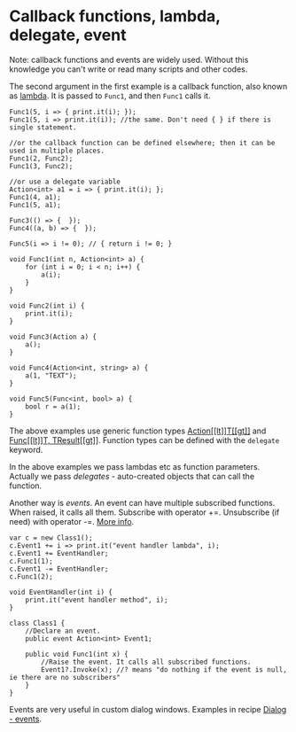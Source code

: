# Callback functions, lambda, delegate, event

Note: callback functions and events are widely used. Without this knowledge you can't write or read many scripts and other codes.

The second argument in the first example is a callback function, also known as [lambda](https://www.google.com/search?q=C%23+lambda). It is passed to `Func1`, and then `Func1` calls it.

```
Func1(5, i => { print.it(i); });
Func1(5, i => print.it(i)); //the same. Don't need { } if there is single statement.

//or the callback function can be defined elsewhere; then it can be used in multiple places.
Func1(2, Func2);
Func1(3, Func2);

//or use a delegate variable
Action<int> a1 = i => { print.it(i); };
Func1(4, a1);
Func1(5, a1);

Func3(() => {  });
Func4((a, b) => {  });

Func5(i => i != 0); // { return i != 0; }

void Func1(int n, Action<int> a) {
	for (int i = 0; i < n; i++) {
		a(i);
	}
}

void Func2(int i) {
	print.it(i);
}

void Func3(Action a) {
	a();
}

void Func4(Action<int, string> a) {
	a(1, "TEXT");
}

void Func5(Func<int, bool> a) {
	bool r = a(1);
}
```

The above examples use generic function types [Action\[\[lt\]\]T\[\[gt\]\]](https://www.google.com/search?q=System.Action%3CT%3E+delegate) and [Func\[\[lt\]\]T, TResult\[\[gt\]\]](https://www.google.com/search?q=System.Func%3CT%2C+TResult%3E+delegate). Function types can be defined with the `delegate` keyword.

In the above examples we pass lambdas etc as function parameters. Actually we pass *delegates* - auto-created objects that can call the function.

Another way is *events*. An event can have multiple subscribed functions. When raised, it calls all them. Subscribe with operator +=. Unsubscribe (if need) with operator -=. [More info](https://www.google.com/search?q=C%23+event).

```
var c = new Class1();
c.Event1 += i => print.it("event handler lambda", i);
c.Event1 += EventHandler;
c.Func1(1);
c.Event1 -= EventHandler;
c.Func1(2);

void EventHandler(int i) {
	print.it("event handler method", i);
}

class Class1 {
	//Declare an event. 
	public event Action<int> Event1;
	
	public void Func1(int x) {
		//Raise the event. It calls all subscribed functions.
		Event1?.Invoke(x); //? means "do nothing if the event is null, ie there are no subscribers"
	}
}
```

Events are very useful in custom dialog windows. Examples in recipe [Dialog - events](Dialog%20-%20events.html).
